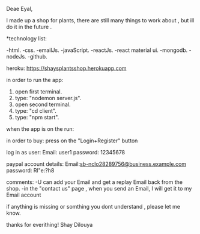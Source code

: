 Deae Eyal,

I made up a shop for plants, there are still many things to work about , but ill do it in the future .

*technology list:

-html.
-css.
-emailJs.
-javaScript.
-reactJs.
-react material ui.
-mongodb.
-nodeJs.
-github.

heroku: https://shaysplantsshop.herokuapp.com

in order to run the app:

1. open first terminal.
2. type: "nodemon server.js".
3. open second terminal.
4. type: "cd client".
5. type: "npm start".

when the app is on the run:

in order to buy:
press on the "Login+Register" button

log in as user:
Email: user1
password: 12345678

paypal account details: 
Email:sb-nclo28289756@business.example.com
password: Rl"e:?h8  

comments:
-U can add your Email and get a replay Email back from the shop.
-in the "contact us" page , when you send an Email, I will get it to my Email account
  

if anything is missing or somthing you dont understand , please let me know. 

thanks for everithing!
Shay Dilouya
